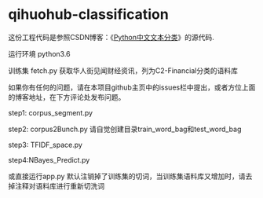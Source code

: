 # qihuohub-classification
这份工程代码是参照CSDN博客：《[Python中文文本分类](http://blog.csdn.net/github_36326955/article/details/54891204)》的源代码.

运行环境 python3.6

训练集
fetch.py 获取华人街见闻财经资讯，列为C2-Financial分类的语料库


如果你有任何的问题，请在本项目github主页中的issues栏中提出，或者方位上面的博客地址，在下方评论处发布问题。

step1: corpus_segment.py

step2: corpus2Bunch.py
请自觉创建目录train_word_bag和test_word_bag

step3: TFIDF_space.py

step4:NBayes_Predict.py

或直接运行app.py
默认注销掉了训练集的切词，当训练集语料库又增加时，请去掉注释对语料库进行重新切洗词
